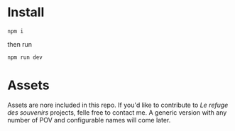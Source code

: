 # Install

    npm i

then run

    npm run dev

# Assets
Assets are nore included in this repo. If you'd like to contribute to *Le refuge des souvenirs* projects, felle free to contact me.
A generic version with any number of POV and configurable names will come later.
